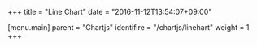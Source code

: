 +++
title = "Line Chart"
date  = "2016-11-12T13:54:07+09:00"

[menu.main]
parent     = "Chartjs"
identifire = "/chartjs/linehart"
weight     = 1
+++

<canvas id="chart"></chart>

<script>

 var data = {
    type:   'line',
    labels: [ "Day1", "Day2", "Day3" ],
    datasets:[
      {
        label: "fail",
        style: 'star',
        value: [ 10, 15, 22 ],
        color: "#c9302c",
      },
      {
        label: "pass",
        style: 'triangle',
        value: [ 27, 33, 49 ],
        color: "#5cb85c", 
      },
    ]
 };

 genChart( data );

</script>
